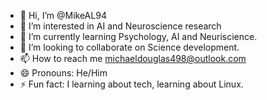 - 👋 Hi, I’m @MikeAL94
- 👀 I’m interested in AI and Neuroscience research 
- 🌱 I’m currently learning  Psychology, AI and Neuriscience. 
- 💞️ I’m looking to collaborate on Science development. 
- 📫 How to reach me michaeldouglas498@outlook.com
- 😄 Pronouns: He/Him
- ⚡ Fun fact: I learning about tech, learning about Linux. 

<!---
MikeAL94/MikeAL94 is a ✨ special ✨ repository because its `README.md` (this file) appears on your GitHub profile.
You can click the Preview link to take a look at your changes.
--->
